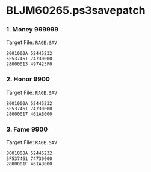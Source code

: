 # BLJM60265.ps3savepatch

### 1. Money 999999

Target File: `RAGE.SAV`

```
8001000A 52445232
5F537461 74730000
28000013 497423F0
```

### 2. Honor 9900

Target File: `RAGE.SAV`

```
8001000A 52445232
5F537461 74730000
28000017 461AB000
```

### 3. Fame 9900

Target File: `RAGE.SAV`

```
8001000A 52445232
5F537461 74730000
2800001F 461AB000
```

